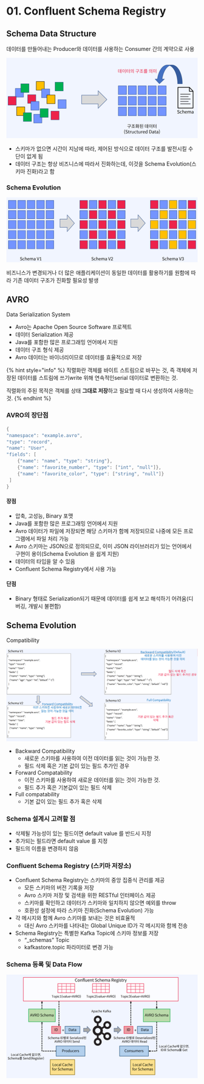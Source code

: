 # 01. Confluent Schema Registry

## Schema Data Structure

데이터를 만들어내는 Producer와 데이터를 사용하는 Consumer 간의 계약으로 사용

![](<../../../../.gitbook/assets/image (11).png>)

* 스키마가 없으면 시간이 지남에 따라, 제어된 방식으로 데이터 구조를 발전시킬 수단이 없게 됨
* 데이터 구조는 항상 비즈니스에 따라서 진화하는데, 이것을 Schema Evolution(스키마 진화)라고 함

### Schema Evolution

![](<../../../../.gitbook/assets/image (4).png>)

비즈니스가 변경되거나 더 많은 애플리케이션이 동일한 데이터를 활용하기를 원함에 따라 기존 데이터 구조가 진화할 필요성 발생

## AVRO

Data Serialization System

* Avro는 Apache Open Source Software 프로젝트
* 데이터 Serialization 제공
* Java를 포함한 많은 프로그래밍 언어에서 지원
* 데이터 구조 형식 제공
* Avro 데이터는 바이너리이므로 데이터를 효율적으로 저장

{% hint style="info" %}
직렬화란 객체를 바이트 스트림으로 바꾸는 것, 즉 객체에 저장된 데이터를 스트림에 쓰기write 위해 연속적인serial 데이터로 변환하는 것.

직렬화의 주된 목적은 객체를 상태 **그대로 저장**하고 필요할 때 다시 생성하여 사용하는 것.
{% endhint %}

### AVRO의 장단점

```java
{
"namespace": "example.avro",
"type": "record",
"name": "User",
"fields": [
	{"name": "name", "type": "string"},
	{"name": "favorite_number", "type": ["int", "null"]},
	{"name": "favorite_color", "type": ["string", "null"]}
 ]
}
```

#### 장점

* 압축, 고성능, Binary 포맷
* Java를 포함한 많은 프로그래밍 언어에서 지원
* Avro 데이터가 파일에 저장되면 해당 스키마가 함께 저장되므로 나중에 모든 프로그램에서 파일 처리 가능
* Avro 스키마는 JSON으로 정의되므로, 이미 JSON 라이브러리가 있는 언어에서 구현이 용이(Schema Evolution 을 쉽게 지원)
* 데이터의 타입을 알 수 있음
* Confluent Schema Registry에서 사용 가능

#### 단점

* Binary 형태로 Serialization되기 때문에 데이터를 쉽게 보고 해석하기 어려움(디버깅, 개발시 불편함)

## Schema Evolution

Compatibility

![](<../../../../.gitbook/assets/image (44) (1).png>)

* Backward Compatibility
  * 새로운 스키마를 사용하여 이전 데이터를 읽는 것이 가능한 것.
  * 필드 삭제 혹은 기본 값이 있는 필드 추가인 경우
* Forward Compatability
  * 이전 스키마를 사용하여 새로운 데이터를 읽는 것이 가능한 것.
  * 필드 추가 혹은 기본값이 있는 필드 삭제
* Full compatability
  * 기본 값이 있는 필드 추가 혹은 삭제

### Schema 설계시 고려할 점

* 삭제될 가능성이 있는 필드이면 default value 를 반드시 지정
* 추가되는 필드라면 default value 를 지정
* 필드의 이름을 변경하지 않음

### Confluent Schema Registry (스키마 저장소)

* Confluent Schema Registry는 스키마의 중앙 집중식 관리를 제공
  * 모든 스키마의 버전 기록을 저장
  * Avro 스키마 저장 및 검색을 위한 RESTful 인터페이스 제공
  * 스키마를 확인하고 데이터가 스키마와 일치하지 않으면 예외를 throw
  * 호환성 설정에 따라 스키마 진화(Schema Evolution) 가능
* 각 메시지와 함께 Avro 스키마를 보내는 것은 비효율적
  * 대신 Avro 스키마를 나타내는 Global Unique ID가 각 메시지와 함께 전송
* Schema Registry는 특별한 Kafka Topic에 스키마 정보를 저장
  * “\_schemas” Topic
  * kafkastore.topic 파라미터로 변경 가능

### Schema 등록 및 Data Flow

![](<../../../../.gitbook/assets/image (29).png>)
